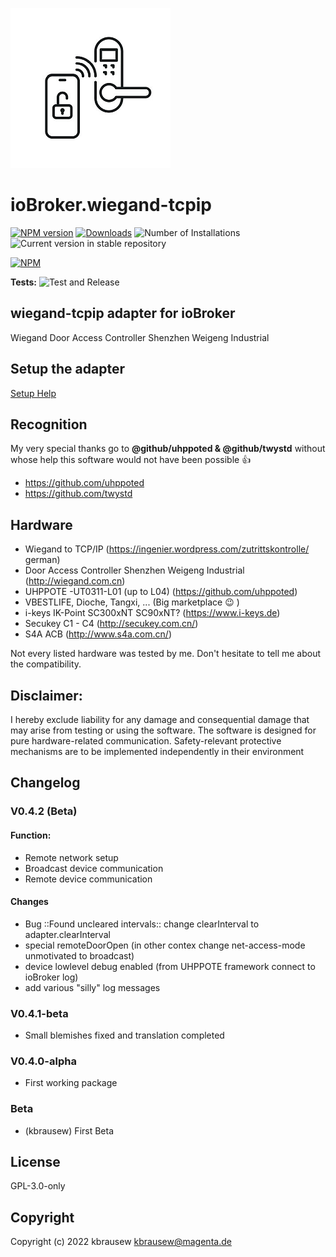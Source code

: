 ![Logo](admin/wiegand-tcpip.png)
# ioBroker.wiegand-tcpip

[![NPM version](https://img.shields.io/npm/v/iobroker.wiegand-tcpip.svg)](https://www.npmjs.com/package/iobroker.wiegand-tcpip)
[![Downloads](https://img.shields.io/npm/dm/iobroker.wiegand-tcpip.svg)](https://www.npmjs.com/package/iobroker.wiegand-tcpip)
![Number of Installations](https://iobroker.live/badges/wiegand-tcpip-installed.svg)
![Current version in stable repository](https://iobroker.live/badges/wiegand-tcpip-stable.svg)
<!-- [![Dependency Status](https://img.shields.io/david/kbrausew/iobroker.wiegand-tcpip.svg)](https://david-dm.org/kbrausew/iobroker.wiegand-tcpip) -->

[![NPM](https://nodei.co/npm/iobroker.wiegand-tcpip.png?downloads=true)](https://nodei.co/npm/iobroker.wiegand-tcpip/)

**Tests:** ![Test and Release](https://github.com/kbrausew/ioBroker.wiegand-tcpip/workflows/Test%20and%20Release/badge.svg)

## **wiegand-tcpip** adapter for ioBroker
Wiegand Door Access Controller Shenzhen Weigeng Industrial

## Setup the adapter
[Setup Help](docs/setup.md)

## Recognition
My very special thanks go to **@github/uhppoted & @github/twystd** without whose help this software would not have been possible :+1:
- https://github.com/uhppoted
- https://github.com/twystd

## Hardware
* Wiegand to TCP/IP (https://ingenier.wordpress.com/zutrittskontrolle/  german)
* Door Access Controller Shenzhen Weigeng Industrial (http://wiegand.com.cn)
* UHPPOTE -UT0311-L01 (up to L04) (https://github.com/uhppoted)
* VBESTLIFE, Dioche, Tangxi, ... (Big marketplace :wink: )
* i-keys IK-Point SC300xNT SC90xNT? (https://www.i-keys.de)
* Secukey C1 - C4 (http://secukey.com.cn/)
* S4A ACB (http://www.s4a.com.cn/)

Not every listed hardware was tested by me. Don't hesitate to tell me about the compatibility.

## Disclaimer:
I hereby exclude liability for any damage and consequential damage that may arise from testing or using the software.
The software is designed for pure hardware-related communication.
Safety-relevant protective mechanisms are to be implemented independently in their environment

## Changelog
### V0.4.2 (Beta)
#### Function:
* Remote network setup
* Broadcast device communication
* Remote device communication
#### Changes
* Bug ::Found uncleared intervals:: change clearInterval to adapter.clearInterval
* special remoteDoorOpen (in other contex change net-access-mode unmotivated to broadcast)
* device lowlevel debug enabled (from UHPPOTE framework connect to ioBroker log)
* add various "silly" log messages
### V0.4.1-beta
* Small blemishes fixed and translation completed
### V0.4.0-alpha
* First working package

### **Beta**
* (kbrausew) First Beta

## License
GPL-3.0-only

## Copyright
Copyright (c) 2022 kbrausew <kbrausew@magenta.de>